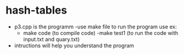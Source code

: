 # hash-tables
- p3.cpp is the programm
-use make file to run the program
  use ex:
    - make code (to compile code)
    -make test1 (to run the code with input.txt and quary.txt)
- intructions will help you understand the program 
